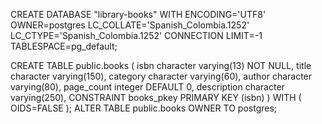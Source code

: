 CREATE DATABASE "library-books"
  WITH ENCODING='UTF8'
       OWNER=postgres
       LC_COLLATE='Spanish_Colombia.1252'
       LC_CTYPE='Spanish_Colombia.1252'
       CONNECTION LIMIT=-1
       TABLESPACE=pg_default;

 CREATE TABLE public.books
(
  isbn character varying(13) NOT NULL,
  title character varying(150),
  category character varying(60),
  author character varying(80),
  page_count integer DEFAULT 0,
  description character varying(250),
  CONSTRAINT books_pkey PRIMARY KEY (isbn)
)
WITH (
  OIDS=FALSE
);
ALTER TABLE public.books
  OWNER TO postgres;
